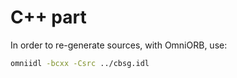 # C++ part

In order to re-generate sources, with OmniORB, use:
```bash
omniidl -bcxx -Csrc ../cbsg.idl
```
